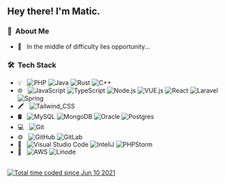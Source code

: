 
<h2> Hey there! I'm Matic.</h2>

<h3> 🦊 &nbsp;About Me </h3>

- 🍨 &nbsp; In the middle of difficulty lies opportunity...

<h3> 🛠 &nbsp;Tech Stack</h3>

- 💡 &nbsp;
  ![PHP](https://img.shields.io/badge/PHP-777BB4?style=for-the-badge&logo=php&logoColor=white)
  ![Java](https://img.shields.io/badge/Java-ED8B00?style=for-the-badge&logo=java&logoColor=white)
  ![Rust](https://img.shields.io/badge/Rust-000000?style=for-the-badge&logo=rust&logoColor=white)
  ![C++](https://img.shields.io/badge/C%2B%2B-00599C?style=for-the-badge&logo=c%2B%2B&logoColor=white)
- 🌐 &nbsp;
  ![JavaScript](https://img.shields.io/badge/JavaScript-323330?style=for-the-badge&logo=javascript&logoColor=F7DF1E)
  ![TypeScript](https://img.shields.io/badge/TypeScript-007ACC?style=for-the-badge&logo=typescript&logoColor=white)
  ![Node.js](https://img.shields.io/badge/Node.js-43853D?style=for-the-badge&logo=node.js&logoColor=white)
  ![VUE.js](https://img.shields.io/badge/Vue.js-35495E?style=for-the-badge&logo=vue.js&logoColor=4FC08D)
  ![React](https://img.shields.io/badge/React-20232A?style=for-the-badge&logo=react&logoColor=61DAFB)
  ![Laravel](https://img.shields.io/badge/Laravel-FF2D20?style=for-the-badge&logo=laravel&logoColor=white)
  ![Spring](https://img.shields.io/badge/Spring-6DB33F?style=for-the-badge&logo=spring&logoColor=white)
- 🖍 &nbsp;
  ![Tailwind_CSS](https://img.shields.io/badge/Tailwind_CSS-38B2AC?style=for-the-badge&logo=tailwind-css&logoColor=white)
- 🛢 &nbsp;
  ![MySQL](https://img.shields.io/badge/MySQL-00000F?style=for-the-badge&logo=mysql&logoColor=white)
  ![MongoDB](https://img.shields.io/badge/MongoDB-4EA94B?style=for-the-badge&logo=mongodb&logoColor=white)
  ![Oracle](https://img.shields.io/badge/Oracle-F80000?style=for-the-badge&logo=Oracle&logoColor=white)
  ![Postgres](https://img.shields.io/badge/PostgreSQL-316192?style=for-the-badge&logo=postgresql&logoColor=white)
- 💻 &nbsp;
  ![Git](https://img.shields.io/badge/GIT-E44C30?style=for-the-badge&logo=git&logoColor=white)
- ⚙️ &nbsp;
  ![GitHub](https://img.shields.io/badge/GitHub-100000?style=for-the-badge&logo=github&logoColor=white)
  ![GitLab](https://img.shields.io/badge/GitLab-330F63?style=for-the-badge&logo=gitlab&logoColor=white)
- 🔧 &nbsp;
  ![Visual Studio Code](https://img.shields.io/badge/-Visual%20Studio%20Code-333333?style=flat&logo=visual-studio-code&logoColor=007ACC)
  ![InteliJ](https://img.shields.io/badge/IntelliJ_IDEA-000000.svg?style=for-the-badge&logo=intellij-idea&logoColor=white)
  ![PHPStorm](http://img.shields.io/badge/-PHPStorm-181717?style=for-the-badge&logo=phpstorm&logoColor=white)
- 🚀 &nbsp;
  ![AWS](https://img.shields.io/badge/Amazon_AWS-232F3E?style=for-the-badge&logo=amazon-aws&logoColor=white)
  ![Linode](https://img.shields.io/badge/Linode-00A95C?style=for-the-badge&logo=Linode&logoColor=white)
<br/>
<a href="https://wakatime.com/@016c4cf1-a1ca-43a4-bb7c-9b78a65e6f09"><img src="https://wakatime.com/badge/user/016c4cf1-a1ca-43a4-bb7c-9b78a65e6f09.svg" alt="Total time coded since Jun 10 2021" /></a>
